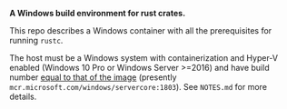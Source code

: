 **A Windows build environment for rust crates.**

This repo describes a Windows container with all the prerequisites for running
`rustc`.

The host must be a Windows system with containerization and Hyper-V enabled
(Windows 10 Pro or Windows Server >=2016) and have build number [equal to
that of the image][build] (presently `mcr.microsoft.com/windows/servercore:1803`).  See
`NOTES.md` for more details.

[build]: https://docs.microsoft.com/en-us/virtualization/windowscontainers/deploy-containers/version-compatibility
